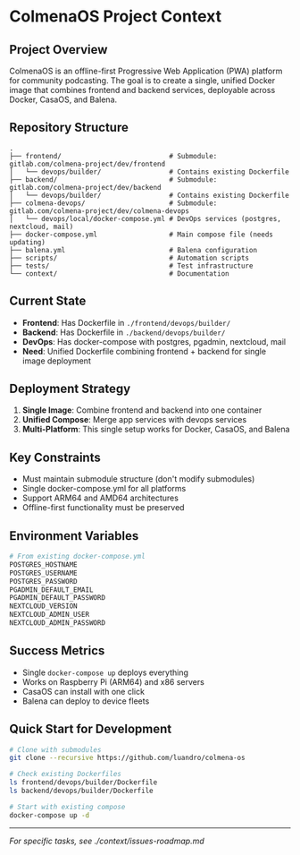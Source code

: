 # ColmenaOS Project Context

## Project Overview
ColmenaOS is an offline-first Progressive Web Application (PWA) platform for community podcasting. The goal is to create a single, unified Docker image that combines frontend and backend services, deployable across Docker, CasaOS, and Balena.

## Repository Structure
```
.
├── frontend/                           # Submodule: gitlab.com/colmena-project/dev/frontend
│   └── devops/builder/                 # Contains existing Dockerfile
├── backend/                            # Submodule: gitlab.com/colmena-project/dev/backend  
│   └── devops/builder/                 # Contains existing Dockerfile
├── colmena-devops/                     # Submodule: gitlab.com/colmena-project/dev/colmena-devops
│   └── devops/local/docker-compose.yml # DevOps services (postgres, nextcloud, mail)
├── docker-compose.yml                  # Main compose file (needs updating)
├── balena.yml                          # Balena configuration
├── scripts/                            # Automation scripts
├── tests/                              # Test infrastructure
└── context/                            # Documentation
```

## Current State
- **Frontend**: Has Dockerfile in `./frontend/devops/builder/`
- **Backend**: Has Dockerfile in `./backend/devops/builder/`
- **DevOps**: Has docker-compose with postgres, pgadmin, nextcloud, mail
- **Need**: Unified Dockerfile combining frontend + backend for single image deployment

## Deployment Strategy
1. **Single Image**: Combine frontend and backend into one container
2. **Unified Compose**: Merge app services with devops services
3. **Multi-Platform**: This single setup works for Docker, CasaOS, and Balena

## Key Constraints
- Must maintain submodule structure (don't modify submodules)
- Single docker-compose.yml for all platforms
- Support ARM64 and AMD64 architectures
- Offline-first functionality must be preserved

## Environment Variables
```bash
# From existing docker-compose.yml
POSTGRES_HOSTNAME
POSTGRES_USERNAME  
POSTGRES_PASSWORD
PGADMIN_DEFAULT_EMAIL
PGADMIN_DEFAULT_PASSWORD
NEXTCLOUD_VERSION
NEXTCLOUD_ADMIN_USER
NEXTCLOUD_ADMIN_PASSWORD
```

## Success Metrics
- Single `docker-compose up` deploys everything
- Works on Raspberry Pi (ARM64) and x86 servers
- CasaOS can install with one click
- Balena can deploy to device fleets

## Quick Start for Development
```bash
# Clone with submodules
git clone --recursive https://github.com/luandro/colmena-os

# Check existing Dockerfiles
ls frontend/devops/builder/Dockerfile
ls backend/devops/builder/Dockerfile

# Start with existing compose
docker-compose up -d
```

---
*For specific tasks, see ./context/issues-roadmap.md*